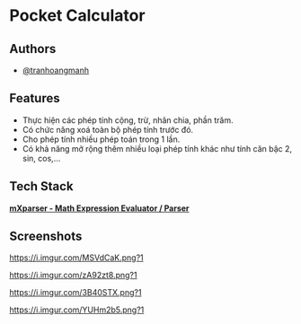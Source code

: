 
# Pocket Calculator



## Authors

- [@tranhoangmanh](https://github.com/tranhoangmanh)


## Features

- Thực hiện các phép tính cộng, trừ, nhân chia, phần trăm.
- Có chức năng xoá toàn bộ phép tính trước đó.
- Cho phép tính nhiều phép toán trong 1 lần.
- Có khả năng mở rộng thêm nhiều loại phép tính khác như tính căn bậc 2, sin, cos,...



## Tech Stack

[**mXparser - Math Expression Evaluator / Parser**](http://mathparser.org/)

## Screenshots

https://i.imgur.com/MSVdCaK.png?1

https://i.imgur.com/zA92zt8.png?1

https://i.imgur.com/3B40STX.png?1

https://i.imgur.com/YUHm2b5.png?1
